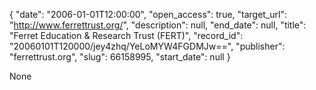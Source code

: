 {
  "date": "2006-01-01T12:00:00", 
  "open_access": true, 
  "target_url": "http://www.ferrettrust.org/", 
  "description": null, 
  "end_date": null, 
  "title": "Ferret Education & Research Trust (FERT)", 
  "record_id": "20060101T120000/jey4zhq/YeLoMYW4FGDMJw==", 
  "publisher": "ferrettrust.org", 
  "slug": 66158995, 
  "start_date": null
}

None